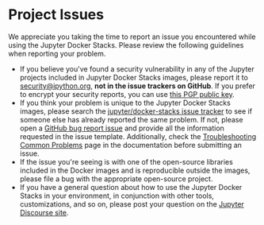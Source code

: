 # Project Issues

We appreciate you taking the time to report an issue you encountered while using the Jupyter Docker Stacks.
Please review the following guidelines when reporting your problem.

- If you believe you've found a security vulnerability in any of the Jupyter projects included in Jupyter Docker Stacks images,
  please report it to [security@ipython.org](mailto:security@ipython.org), **not in the issue trackers on GitHub**.
  If you prefer to encrypt your security reports, you can use [this PGP public key](https://github.com/jupyter/jupyter.github.io/blob/HEAD/assets/ipython_security.asc).
- If you think your problem is unique to the Jupyter Docker Stacks images,
  please search the [jupyter/docker-stacks issue tracker](https://github.com/jupyter/docker-stacks/issues)
  to see if someone else has already reported the same problem.
  If not, please open a [GitHub bug report issue](https://github.com/jupyter/docker-stacks/issues/new?template=bug_report.yml)
  and provide all the information requested in the issue template.
  Additionally, check the [Troubleshooting Common Problems](../using/troubleshooting.md) page in the documentation before submitting an issue.
- If the issue you're seeing is with one of the open-source libraries included in the Docker images and is reproducible outside the images,
  please file a bug with the appropriate open-source project.
- If you have a general question about how to use the Jupyter Docker Stacks in your environment,
  in conjunction with other tools, customizations, and so on,
  please post your question on the [Jupyter Discourse site](https://discourse.jupyter.org).
